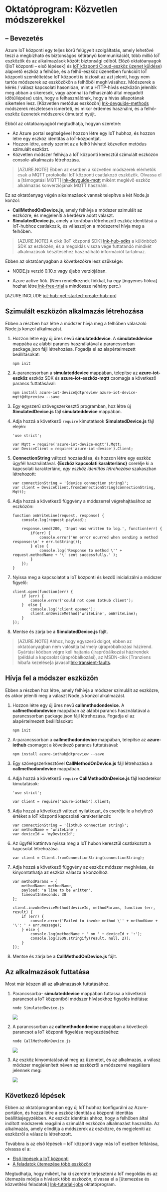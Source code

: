 <properties
 pageTitle="Közvetlen módszerekkel |} Microsoft Azure"
 description="Ebből az oktatóanyagból megtudhatja, hogy miként közvetlen módszerekkel"
 services="iot-hub"
 documentationCenter=""
 authors="nberdy"
 manager="timlt"
 editor=""/>

<tags
 ms.service="iot-hub"
 ms.devlang="na"
 ms.topic="article"
 ms.tgt_pltfrm="na"
 ms.workload="na"
 ms.date="10/05/2016"
 ms.author="nberdy"/>

# <a name="tutorial-use-direct-methods"></a>Oktatóprogram: Közvetlen módszerekkel

## <a name="introduction"></a>– Bevezetés

Azure IoT központi egy teljes körű felügyelt szolgáltatás, amely lehetővé teszi a megbízható és biztonságos kétirányú kommunikációt, több millió IoT eszközök és az alkalmazások között biztonsági célból. Előző oktatóanyagok ([IoT központi – első lépések] és [IoT központi Cloud-eszköz üzenet küldése]) alapvető eszköz a felhőbe, és a felhő-eszköz üzenetben funkcióit IoT központi szemléltetése IoT központi is biztosít az azt jelenti, hogy nem tartós módszerek az eszközökön a felhőből meghívásához. Módszerek a kérés / válasz kapcsolati hasonlóan, mint a HTTP-hívás eszközön jelenítik meg abban a sikeresek, vagy azonnal (a felhasználó által megadott időtúllépése) után, hogy a felhasználónak, hogy a hívás állapotának sikertelen lesz. [Közvetlen metódus eszközön] [ lnk-devguide-methods] módszerek részletesen ismerteti, és mikor érdemes használni, és a felhő-eszköz üzenetek módszerek útmutató nyújt.

Ebből az oktatóanyagból megtudhatja, hogyan szeretné:

- Az Azure portal segítségével hozzon létre egy IoT hubhoz, és hozzon létre egy eszköz identitás a IoT-központját.
- Hozzon létre, amely szerint az a felhő hívható közvetlen metódus szimulált eszközt.
- Közvetlen módszer felhívja a IoT központi keresztül szimulált eszközön console-alkalmazás létrehozása.

> [AZURE.NOTE] Ebben az esetben a közvetlen módszerek elérhetők csak a MQTT protokollal IoT központi csatlakozó eszközök. Olvassa el a [támogatási MQTT] [ lnk-devguide-mqtt] miként meglévő eszköz alkalmazás konverziójának MQTT használni.

Ez az oktatóanyag végén alkalmazások vannak telepítve a két Node.js konzol:

* **CallMethodOnDevice.js**, amely felhívja a módszer szimulált az eszközre, és megjeleníti a kérdésre adott választ.
* **SimulatedDevice.js**, amely a korábban létrehozott eszköz identitású a IoT-hubhoz csatlakozik, és válaszoljon a módszerrel hívja meg a felhőben.

> [AZURE.NOTE] A cikk [IoT központi SDK] [ lnk-hub-sdks] a különböző SDK az eszközén, és a megoldás vissza vége futtatandó mindkét alkalmazások készítéséhez használható információt tartalmaz.

Ebben az oktatóanyagban a következőkre lesz szüksége:

+ NODE.js verzió 0.10.x vagy újabb verziójában.

+ Azure active fiók. (Nem rendelkeznek fiókkal, ha egy [ingyenes fiókra] hozhat létre[ lnk-free-trial] a mindössze néhány perc.)

[AZURE.INCLUDE [iot-hub-get-started-create-hub-pp](../../includes/iot-hub-get-started-create-hub-pp.md)]

## <a name="create-a-simulated-device-app"></a>Szimulált eszközön alkalmazás létrehozása

Ebben a részben hoz létre a módszer hívja meg a felhőben válaszoló Node.js konzol alkalmazást.

1. Hozzon létre egy új üres nevű **simulateddevice**. A **simulateddevice** mappába az alábbi parancs használatával a parancssorban package.json fájl létrehozása. Fogadja el az alapértelmezett beállításokat:

    ```
    npm init
    ```

2. A-parancssorban a **simulateddevice** mappában, telepítse az **azure-iot-eszköz** eszköz SDK és **azure-iot-eszköz-mqtt** csomagja a következő parancs futtatásával:

    ```
    npm install azure-iot-device@dtpreview azure-iot-device-mqtt@dtpreview --save
    ```

3. Egy egyszerű szövegszerkesztő programban, hoz létre új **SimulatedDevice.js** fájl **simulateddevice** mappában.

4. Adja hozzá a következő `require` kimutatások **SimulatedDevice.js** fájl elején:

    ```
    'use strict';

    var Mqtt = require('azure-iot-device-mqtt').Mqtt;
    var DeviceClient = require('azure-iot-device').Client;
    ```

5. **ConnectionString** változó hozzáadása, és hozzon létre egy eszköz ügyfél használatával. **{Eszköz kapcsolati karakterlánc}** cserélje ki a kapcsolati karakterlánc, *egy eszköz identitás létrehozása* szakaszban létrehozott:

    ```
    var connectionString = '{device connection string}';
    var client = DeviceClient.fromConnectionString(connectionString, Mqtt);
    ```

6. Adja hozzá a következő függvény a módszerrel végrehajtásához az eszközön:

    ```
    function onWriteLine(request, response) {
        console.log(request.payload);

        response.send(200, 'Input was written to log.', function(err) {
            if(err) {
                console.error('An error ocurred when sending a method response:\n' + err.toString());
            } else {
                console.log('Response to method \'' + request.methodName + '\' sent successfully.' );
            }
        });
    }
    ```

7. Nyissa meg a kapcsolatot a IoT központi és kezdő inicializálni a módszer figyelő:

    ```
    client.open(function(err) {
        if (err) {
            console.error('could not open IotHub client');
        }  else {
            console.log('client opened');
            client.onDeviceMethod('writeLine', onWriteLine);
        }
    });
    ```

8. Mentse és zárja be a **SimulatedDevice.js** fájlt.

> [AZURE.NOTE] Ahhoz, hogy egyszerű dolgot, ebben az oktatóanyagban nem valósítja bármely újrapróbálkozási házirend. Gyártási kódban végre kell hajtania újrapróbálkozási házirendek (például a kapcsolat újrapróbálkozási), az MSDN-cikk [Tranziens hibafa kezelése]a javasolt[lnk-transient-faults].

## <a name="call-a-method-on-a-device"></a>Hívja fel a módszer eszközön

Ebben a részben hoz létre, amely felhívja a módszer szimulált az eszközre, és akkor jeleníti meg a választ Node.js konzol alkalmazást.

1. Hozzon létre egy új üres nevű **callmethodondevice**. A **callmethodondevice** mappában az alábbi parancs használatával a parancssorban package.json fájl létrehozása. Fogadja el az alapértelmezett beállításokat:

    ```
    npm init
    ```

2. A-parancssorban a **callmethodondevice** mappában, telepítse az **azure-iothub** csomagot a következő parancs futtatásával:

    ```
    npm install azure-iothub@dtpreview --save
    ```

3. Egy szövegszerkesztővel **CallMethodOnDevice.js** fájl létrehozása a **callmethodondevice** mappában.

4. Adja hozzá a következő `require` **CallMethodOnDevice.js** fájl kezdetekor kimutatások:

    ```
    'use strict';

    var Client = require('azure-iothub').Client;
    ```

5. Adja hozzá a következő változó nyilatkozat, és cserélje le a helyőrző értéket a IoT központi kapcsolati karakterláncát:

    ```
    var connectionString = '{iothub connection string}';
    var methodName = 'writeLine';
    var deviceId = 'myDeviceId';
    ```

6. Az ügyfél kattintva nyissa meg a IoT hubon keresztül csatlakozott a kapcsolat létrehozása.

    ```
    var client = Client.fromConnectionString(connectionString);
    ```
    
7. Adja hozzá a következő függvény az eszköz módszer meghívása, és kinyomtathatja az eszköz válasza a konzolhoz:

    ```
    var methodParams = {
        methodName: methodName,
        payload: 'a line to be written',
        timeoutInSeconds: 30
    };

    client.invokeDeviceMethod(deviceId, methodParams, function (err, result) {
        if (err) {
            console.error('Failed to invoke method \'' + methodName + '\': ' + err.message);
        } else {
            console.log(methodName + ' on ' + deviceId + ':');
            console.log(JSON.stringify(result, null, 2));
        }
    });
    ```

7. Mentse és zárja be a **CallMethodOnDevice.js** fájlt.

## <a name="run-the-applications"></a>Az alkalmazások futtatása

Most már készen áll az alkalmazások futtatásához.

1. Parancssorba- **simulateddevice** mappában futtassa a következő parancsot a IoT központból módszer hívásokhoz figyelés indítása:

    ```
    node SimulatedDevice.js
    ```

    ![][7]
    
2. A parancssorban az **callmethodondevice** mappában a következő parancsot a IoT központi figyelése megkezdéséhez:

    ```
    node CallMethodOnDevice.js 
    ```

    ![][8]
    
3. Az eszköz kinyomtatásával meg az üzenetet, és az alkalmazás, a válasz módszer megjelenített néven az eszközről a módszerrel reagálásra jelennek meg:

    ![][9]
    
## <a name="next-steps"></a>Következő lépések

Ebben az oktatóprogramban egy új IoT hubhoz konfigurálni az Azure-portálon, és hozza létre a eszköz identitás a központi identitás beállításjegyzékben. Az eszköz identitás ahhoz, hogy a felhőben által indított módszerek reagálni a szimulált eszközön alkalmazást használta. Az alkalmazás, amely elindítja a módszerek az eszközre, és megjeleníti az eszközről a válasz is létrehozott. 

Továbbra is az első lépések – IoT központi vagy más IoT esetben feltárása, olvassa el a:

- [Első lépések a IoT központi]
- [A feladatok ütemezése több eszközön][lnk-devguide-jobs]

Megtudhatja, hogy miként, ha ki szeretné terjeszteni a IoT megoldás és az ütemezés módja a hívások több eszközön, olvassa el a [ütemezése és közvetítési feladatok] [ lnk-tutorial-jobs] oktatóprogram.

<!-- Images. -->
[7]: ./media/iot-hub-c2d-methods/run-simulated-device.png
[8]: ./media/iot-hub-c2d-methods/run-callmethodondevice.png
[9]: ./media/iot-hub-c2d-methods/methods-output.png

<!-- Links -->
[lnk-transient-faults]: https://msdn.microsoft.com/library/hh680901(v=pandp.50).aspx

[lnk-dev-setup]: https://github.com/Azure/azure-iot-sdks/blob/master/doc/get_started/node-devbox-setup.md

[lnk-hub-sdks]: iot-hub-devguide-sdks.md
[lnk-free-trial]: http://azure.microsoft.com/pricing/free-trial/
[lnk-portal]: https://portal.azure.com/

[lnk-devguide-jobs]: iot-hub-devguide-jobs.md
[lnk-tutorial-jobs]: iot-hub-schedule-jobs.md
[lnk-devguide-methods]: iot-hub-devguide-direct-methods.md
[lnk-devguide-mqtt]: iot-hub-mqtt-support.md

[IoT központi Cloud-eszköz üzenet küldése]: iot-hub-csharp-csharp-c2d.md
[Process Device-to-Cloud messages]: iot-hub-csharp-csharp-process-d2c.md
[Első lépések a IoT központi]: iot-hub-node-node-getstarted.md
